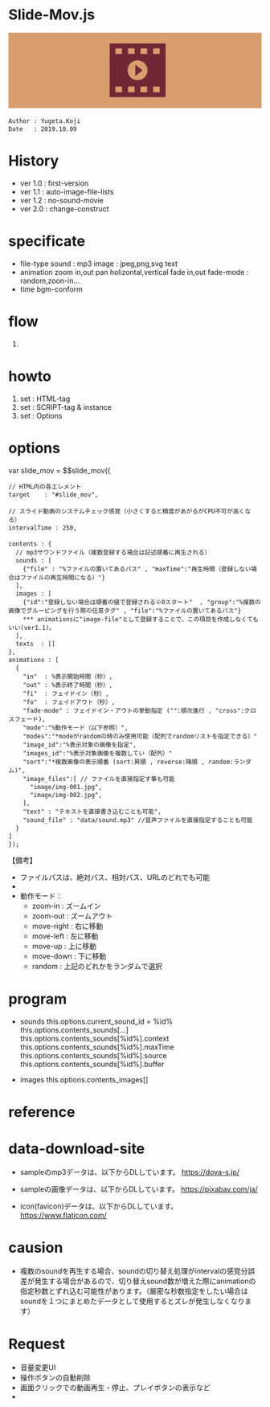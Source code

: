 Slide-Mov.js
==

![title-banner](docs/banner.png)

```
Author : Yugeta.Koji
Date   : 2019.10.09
```

# History
- ver 1.0 : first-version
- ver 1.1 : auto-image-file-lists
- ver 1.2 : no-sound-movie
- ver 2.0 : change-construct


# specificate
  - file-type 
    sound : mp3
    image : jpeg,png,svg
    text
  - animation
    zoom in,out
    pan holizontal,vertical
    fade in,out
    fade-mode : random,zoon-in...
  - time
    bgm-conform

# flow
  1. 

# howto
  1. set : HTML-tag
  2. set : SCRIPT-tag & instance
  3. set : Options

# options
  var slide_mov = $$slide_mov({

    // HTML内の各エレメント
    target    : "#slide_mov",

    // スライド動画のシステムチェック感覚（小さくすると精度があがるがCPU不可が高くなる）
    intervalTime : 250,

    contents : {
      // mp3サウンドファイル（複数登録する場合は記述順番に再生される）
      sounds : [
        {"file" : "%ファイルの置いてあるパス" , "maxTime":"再生時間（登録しない場合はファイルの再生時間になる）"}
      ],
      images : [
        {"id":"登録しない場合は順番の値で登録される※0スタート"  , "group":"%複数の画像でグルーピングを行う際の任意タグ" , "file":"%ファイルの置いてあるパス"}
        *** animationsに"image-file"として登録することで、この項目を作成しなくてもいい(ver1.1)。
      ],
      texts  : []
    },
    animations : [
      {
        "in"  : %表示開始時間（秒）,
        "out" : %表示終了時間（秒）,
        "fi"  : フェイドイン（秒）,
        "fo"  : フェイドアウト（秒）,
        "fade-mode" : フェイドイン・アウトの挙動指定 ("":順次進行 , "cross":クロスフェード),
        "mode":"%動作モード（以下参照）",
        "modes":"*modeがrandomの時のみ使用可能（配列でrandomリストを指定できる）"
        "image_id":"%表示対象の画像を指定",
        "images_id":"%表示対象画像を複数してい（配列）"
        "sort":"*複数画像の表示順番 (sort:昇順 , reverse:降順 , random:ランダム)",
        "image_files":[ // ファイルを直接指定す事も可能
          "image/img-001.jpg",
          "image/img-002.jpg",
        ],
        "text" : "テキストを直接書き込むことも可能",
        "sound_file" : "data/sound.mp3" //音声ファイルを直接指定することも可能
      }
    ]
	});
  【備考】
  - ファイルパスは、絶対パス、相対パス、URLのどれでも可能
  - 
  - 動作モード：
    * zoom-in    : ズームイン
    * zoom-out   : ズームアウト
    * move-right : 右に移動
    * move-left  : 左に移動
    * move-up    : 上に移動
    * move-down  : 下に移動
    * random     : 上記のどれかをランダムで選択


# program
  - sounds
    this.options.current_sound_id = %id%
    this.options.contents_sounds[...]
    this.options.contents_sounds[%id%].context
    this.options.contents_sounds[%id%].maxTime
    this.options.contents_sounds[%id%].source
    this.options.contents_sounds[%id%].buffer

  - images
    this.options.contents_images[]



# reference



# data-download-site
  - sampleのmp3データは、以下からDLしています。
    https://dova-s.jp/

  - sampleの画像データは、以下からDLしています。
    https://pixabay.com/ja/

  - icon(favicon)データは、以下からDLしています。
    https://www.flaticon.com/


# causion
  - 複数のsoundを再生する場合、soundの切り替え処理がintervalの感覚分誤差が発生する場合があるので、切り替えsound数が増えた際にanimationの指定秒数とずれ込む可能性があります。（厳密な秒数指定をしたい場合はsoundを１つにまとめたデータとして使用するとズレが発生しなくなります）


# Request
  - 音量変更UI
  - 操作ボタンの自動削除
  - 画面クリックでの動画再生・停止、プレイボタンの表示など
  - 


